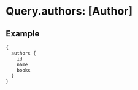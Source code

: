 # Query.authors: [Author]
            
## Example
```graphql
{
  authors {
    id
    name
    books
  }
}

```
